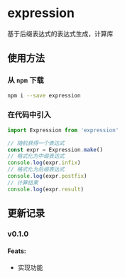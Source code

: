 # expression

基于后缀表达式的表达式生成，计算库

## 使用方法

### 从 `npm` 下载

```sh
npm i --save expression
```

### 在代码中引入

```javascript
import Expression from 'expression'

// 随机获得一个表达式
const expr = Expression.make()
// 格式化为中缀表达式
console.log(expr.infix)
// 格式化为后缀表达式
console.log(expr.postfix)
// 计算结果
console.log(expr.result)
```

## 更新记录

### v0.1.0

#### Feats:

- 实现功能